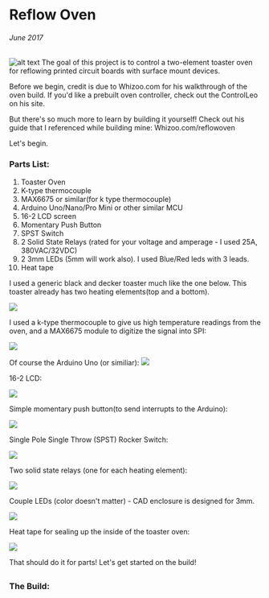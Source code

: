 # Reflow Oven
###### June 2017

[//]: # (Image References)

[image1]: ./Reflow_Oven/images/16_2_LCD.jpg
[image2]: ./Reflow_Oven/images/relay_wiring.jpg
[image3]: ./Reflow_Oven/images/arduino_wiring.jpg
[image4]: ./Reflow_Oven/images/bloom_faceplate.jpg
[image5]: ./Reflow_Oven/images/Kester_EP256_Reflow_Profile.png
[image6]: ./Reflow_Oven/images/preheating.jpg
[image7]: ./Reflow_Oven/images/CircuitBoard.jpg
[image8]: ./Reflow_Oven/images/schematic.png
[image9]: ./Reflow_Oven/images/uno_front_2.jpg

![alt text][image6]
The goal of this project is to control a two-element toaster oven for reflowing printed circuit boards with surface mount devices.

Before we begin, credit is due to Whizoo.com for his walkthrough of the oven build. If you'd like a prebuilt oven controller, check out the ControlLeo on his site. 

But there's so much more to learn by building it yourself! Check out his guide that I referenced while building mine: Whizoo.com/reflowoven

Let's begin.
### Parts List:
1. Toaster Oven
2. K-type thermocouple
3. MAX6675 or similar(for k type thermocouple)
4. Arduino Uno/Nano/Pro Mini or other similar MCU
5. 16-2 LCD screen
6. Momentary Push Button
7. SPST Switch
8. 2 Solid State Relays (rated for your voltage and amperage - I used 25A, 380VAC/32VDC)
9. 2 3mm LEDs (5mm will work also). I used Blue/Red leds with 3 leads.
10. Heat tape

I used a generic black and decker toaster much like the one below. This toaster already has two heating elements(top and a bottom).



![](http://www.whizoo.com/i/c/l/b02.jpg)



I used a k-type thermocouple to give us high temperature readings from the oven, and a MAX6675 module to digitize the signal into SPI:

![](https://images-na.ssl-images-amazon.com/images/I/61lwhdlVPcL._SL1010_.jpg)

Of course the Arduino Uno (or similiar):
![](https://store-cdn.arduino.cc/uni/catalog/product/cache/1/image/1800x/ea1ef423b933d797cfca49bc5855eef6/A/0/A000066_front_2.jpg)

16-2 LCD:

![](https://cdn.shopify.com/s/files/1/0174/1800/products/5V_LCD_2_of_3_1024x1024.JPG?v=1427991643)



Simple momentary push button(to send interrupts to the Arduino):

![](https://images-na.ssl-images-amazon.com/images/I/61gFHrMfplL._SY355_.jpg)

Single Pole Single Throw (SPST) Rocker Switch:

![](https://cdn.sparkfun.com//assets/parts/1/8/4/7/08837-03-L.jpg)


Two solid state relays (one for each heating element):

![](https://images-na.ssl-images-amazon.com/images/I/615ijSjUgPL._SL1100_.jpg)

Couple LEDs (color doesn't matter) -  CAD enclosure is designed for 3mm.

![](http://unitednuclear.com/images/ledir.jpg)


Heat tape for sealing up the inside of the toaster oven:

![](https://images-na.ssl-images-amazon.com/images/I/51at3Wkm%2BGL._SL1006_.jpg)


That should do it for parts! Let's get started on the build!
##
##
##
##
##

 ### The Build:
